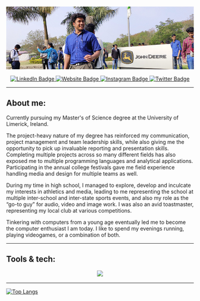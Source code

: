 <p align="center">
<img src="https://raw.githubusercontent.com/johnathanfernandes/johnathanfernandes.github.io/master/images/pf.jpg"/>
</p>

<p align="center">
<a href="https://www.linkedin.com/in/johnathan-fernandes-6b459315a">
<img src="https://img.shields.io/badge/LinkedIn-blue?style=for-the-badge&logo=linkedin&logoColor=white" alt="LinkedIn Badge">
</a>
<a href="https://johnathanfernandes.github.io/">
<img src="https://img.shields.io/badge/-website-lightgrey?style=for-the-badge&logo=Internet Explorer&logoColor=white" alt="Website Badge">
</a>
<a href="https://www.instagram.com/parme.jon.cheese/">
<img src="https://img.shields.io/badge/-Instagram-orange?style=for-the-badge&logo=Instagram&logoColor=white" alt="Instagram Badge">
</a>
<a href="https://twitter.com/Jon_at_UL">
<img src="https://img.shields.io/badge/-Twitter-skyblue?style=for-the-badge&logo=Twitter&logoColor=white" alt="Twitter Badge">
</a>
</p>

---
## About me:

 Currently pursuing my Master's of Science degree at the University of Limerick, Ireland.

The project-heavy nature of my degree has reinforced my communication, project management and team leadership skills, while also giving me the opportunity to pick up invaluable reporting and presentation skills. Completing multiple projects across so many different fields has also exposed me to multiple programming languages and analytical applications. Participating in the annual college festivals gave me field experience handling media and design for multiple teams as well.

During my time in high school, I managed to explore, develop and inculcate my interests in athletics and media, leading to me representing the school at multiple inter-school and inter-state sports events, and also my role as the “go-to guy” for audio, video and image work. I was also an avid toastmaster, representing my local club at various competitions.

Tinkering with computers from a young age eventually led me to become the computer enthusiast I am today. I like to spend my evenings running, playing videogames, or a combination of both. 

---
## Tools & tech:

<p align="center">
  <a href="https://skillicons.dev">
    <img src="https://skillicons.dev/icons?i=arduino,c,cpp,git,godot,html,julia,linux,mysql,octave,powershell,py,raspberrypi,scala,vscode&perline=5"/>
  </a>
</p>

---

[![Top Langs](https://github-readme-stats.vercel.app/api/top-langs/?username=johnathanfernandes&layout=compact&theme=vision-friendly-dark)](https://github.com/anuraghazra/github-readme-stats)

